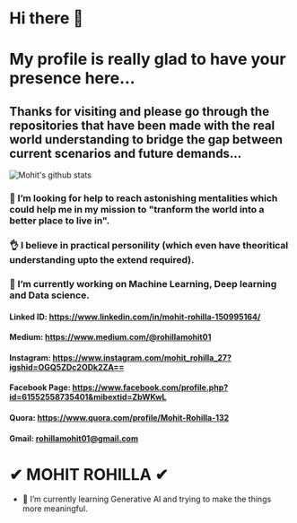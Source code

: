 # Hi there 👋


# My profile is really glad to have your presence here...

## Thanks for visiting and please go through the repositories that have been made with the real world understanding to bridge the gap between current scenarios and future demands...

![Mohit's github stats](https://github-readme-stats.vercel.app/api?username=mohitrohilla021&show_icons=true&theme=radical&hide=contribs,prs)

### 🤔 I’m looking for help to reach astonishing mentalities which could help me in my mission to "tranform the world into a better place to live in".

### 👌 I believe in practical personility (which even have theoritical understanding upto the extend required). 

### 🔭 I’m currently working on Machine Learning, Deep learning and Data science.

#### Linked ID: https://www.linkedin.com/in/mohit-rohilla-150995164/
#### Medium: https://www.medium.com/@rohillamohit01
#### Instagram: https://www.instagram.com/mohit_rohilla_27?igshid=OGQ5ZDc2ODk2ZA==
#### Facebook Page: https://www.facebook.com/profile.php?id=61552558735401&mibextid=ZbWKwL
#### Quora: https://www.quora.com/profile/Mohit-Rohilla-132
#### Gmail: rohillamohit01@gmail.com

# ✔ MOHIT ROHILLA ✔

- 🌱 I’m currently learning Generative AI and trying to make the things more meaningful.

<!--
**mohitrohilla021/mohitrohilla021** is a ✨ _special_ ✨ repository because its `README.md` (this file) appears on your GitHub profile.

Here are some ideas to get you started:


- 🌱 I’m currently learning ...
- 👯 I’m looking to collaborate on ...
- 🤔 I’m looking for help with ...
- 💬 Ask me about ...
- 📫 How to reach me: ...
- 😄 Pronouns: ...
- ⚡ Fun fact: ...
-->
